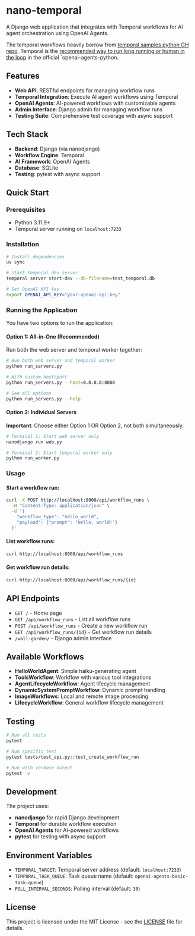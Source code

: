 # nano-temporal

A Django web application that integrates with Temporal workflows for AI agent orchestration using OpenAI Agents.

The temporal workflows heavily borrow from [temporal samples python GH repo](https://github.com/temporalio/samples-python). Temporal is the [recommended way to run long running or human in the loop](https://github.com/openai/openai-agents-python?tab=readme-ov-file#long-running-agents--human-in-the-loop) in the official `openai-agents-python.

## Features

- **Web API**: RESTful endpoints for managing workflow runs
- **Temporal Integration**: Execute AI agent workflows using Temporal
- **OpenAI Agents**: AI-powered workflows with customizable agents
- **Admin Interface**: Django admin for managing workflow runs
- **Testing Suite**: Comprehensive test coverage with async support

## Tech Stack

- **Backend**: Django (via nanodjango)
- **Workflow Engine**: Temporal
- **AI Framework**: OpenAI Agents
- **Database**: SQLite
- **Testing**: pytest with async support

## Quick Start

### Prerequisites

- Python 3.11.9+
- Temporal server running on `localhost:7233`

### Installation

```bash
# Install dependencies
uv sync

# Start temporal dev server
temporal server start-dev --db-filename=test_temporal.db

# Set OpenAI API key
export OPENAI_API_KEY="your-openai-api-key"
```

### Running the Application

You have two options to run the application:

#### Option 1: All-in-One (Recommended)

Run both the web server and temporal worker together:

```bash
# Run both web server and temporal worker
python run_servers.py

# With custom host/port
python run_servers.py --host=0.0.0.0:8080

# See all options
python run_servers.py --help
```

#### Option 2: Individual Servers

**Important**: Choose either Option 1 OR Option 2, not both simultaneously.

```bash
# Terminal 1: Start web server only
nanodjango run web.py

# Terminal 2: Start temporal worker only  
python run_worker.py
```

### Usage

#### Start a workflow run:
```bash
curl -X POST http://localhost:8000/api/workflow_runs \
  -H "Content-Type: application/json" \
  -d '{
    "workflow_type": "hello_world",
    "payload": {"prompt": "Hello, world!"}
  }'
```

#### List workflow runs:
```bash
curl http://localhost:8000/api/workflow_runs
```

#### Get workflow run details:
```bash
curl http://localhost:8000/api/workflow_runs/{id}
```

## API Endpoints

- `GET /` - Home page
- `GET /api/workflow_runs` - List all workflow runs
- `POST /api/workflow_runs` - Create a new workflow run
- `GET /api/workflow_runs/{id}` - Get workflow run details
- `/wall-garden/` - Django admin interface

## Available Workflows

- **HelloWorldAgent**: Simple haiku-generating agent
- **ToolsWorkflow**: Workflow with various tool integrations
- **AgentLifecycleWorkflow**: Agent lifecycle management
- **DynamicSystemPromptWorkflow**: Dynamic prompt handling
- **ImageWorkflows**: Local and remote image processing
- **LifecycleWorkflow**: General workflow lifecycle management

## Testing

```bash
# Run all tests
pytest

# Run specific test
pytest tests/test_api.py::test_create_workflow_run

# Run with verbose output
pytest -v
```

## Development

The project uses:
- **nanodjango** for rapid Django development
- **Temporal** for durable workflow execution
- **OpenAI Agents** for AI-powered workflows
- **pytest** for testing with async support

## Environment Variables

- `TEMPORAL_TARGET`: Temporal server address (default: `localhost:7233`)
- `TEMPORAL_TASK_QUEUE`: Task queue name (default: `openai-agents-basic-task-queue`)
- `POLL_INTERVAL_SECONDS`: Polling interval (default: `30`)

## License

This project is licensed under the MIT License - see the [LICENSE](LICENSE.txt) file for details.